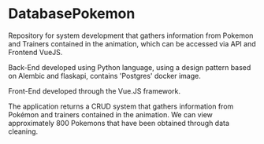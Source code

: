 # DatabasePokemon

Repository for system development that gathers information from Pokemon and Trainers contained in the animation, which can be accessed via API and Frontend VueJS.

Back-End developed using Python language, using a design pattern based on Alembic and flaskapi, contains 'Postgres' docker image.

Front-End developed through the Vue.JS framework.

The application returns a CRUD system that gathers information from Pokémon and trainers contained in the animation. We can view approximately 800 Pokemons that have been obtained through data cleaning.